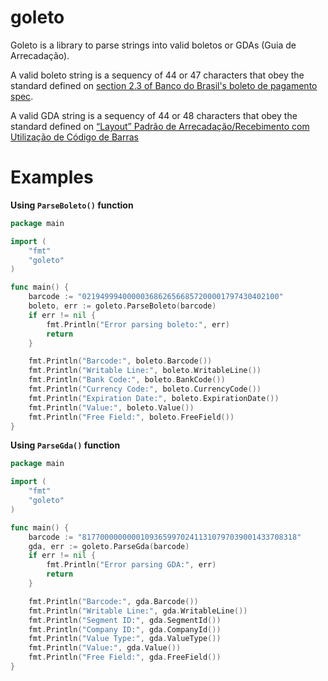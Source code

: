 # goleto

Goleto is a library to parse strings into valid boletos or GDAs (Guia de Arrecadação).

A valid boleto string is a sequency of 44 or 47 characters that obey the standard defined on [section 2.3 of Banco do Brasil's boleto de pagamento spec](https://www.bb.com.br/docs/pub/emp/empl/dwn/Doc5175Bloqueto.pdf).

A valid GDA string is a sequency of 44 or 48 characters that obey the standard defined on [“Layout” Padrão de Arrecadação/Recebimento com Utilização de Código de Barras](https://cmsarquivos.febraban.org.br/Arquivos/documentos/PDF/Layout%20-%20C%C3%B3digo%20de%20Barras%20-%20Vers%C3%A3o%207%20-%2001_03_2023_mn.pdf)

# Examples

**Using `ParseBoleto()` function**

```go
package main

import (
    "fmt"
    "goleto"
)

func main() {
    barcode := "02194999400000368626566857200001797430402100"
    boleto, err := goleto.ParseBoleto(barcode)
    if err != nil {
        fmt.Println("Error parsing boleto:", err)
        return
    }

    fmt.Println("Barcode:", boleto.Barcode())
    fmt.Println("Writable Line:", boleto.WritableLine())
    fmt.Println("Bank Code:", boleto.BankCode())
    fmt.Println("Currency Code:", boleto.CurrencyCode())
    fmt.Println("Expiration Date:", boleto.ExpirationDate())
    fmt.Println("Value:", boleto.Value())
    fmt.Println("Free Field:", boleto.FreeField())
}
```

**Using `ParseGda()` function**

```go
package main

import (
    "fmt"
    "goleto"
)

func main() {
    barcode := "817700000000010936599702411310797039001433708318"
    gda, err := goleto.ParseGda(barcode)
    if err != nil {
        fmt.Println("Error parsing GDA:", err)
        return
    }

    fmt.Println("Barcode:", gda.Barcode())
    fmt.Println("Writable Line:", gda.WritableLine())
    fmt.Println("Segment ID:", gda.SegmentId())
    fmt.Println("Company ID:", gda.CompanyId())
    fmt.Println("Value Type:", gda.ValueType())
    fmt.Println("Value:", gda.Value())
    fmt.Println("Free Field:", gda.FreeField())
}
```
